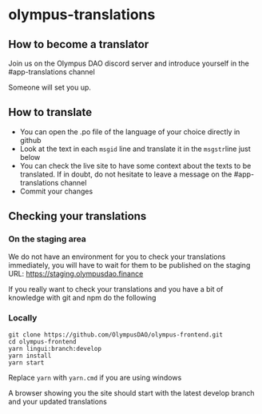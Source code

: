 # olympus-translations

## How to become a translator

Join us on the Olympus DAO discord server and introduce yourself in the #app-translations channel

Someone will set you up.

## How to translate

- You can open the .po file of the language of your choice directly in github
- Look at the text in each `msgid` line and translate it in the `msgstr`line just below
- You can check the live site to have some context about the texts to be translated. If in doubt, do not hesitate to leave a message on the #app-translations channel
- Commit your changes


## Checking your translations

### On the staging area

We do not have an environment for you to check your translations immediately, you will have to wait for them to be published on the staging URL: https://staging.olympusdao.finance

If you really want to check your translations and you have a bit of knowledge with git and npm do the following

### Locally

```
git clone https://github.com/OlympusDAO/olympus-frontend.git
cd olympus-frontend
yarn lingui:branch:develop
yarn install
yarn start
```

Replace `yarn` with `yarn.cmd` if you are using windows

A browser showing you the site should start with the latest develop branch and your updated translations
